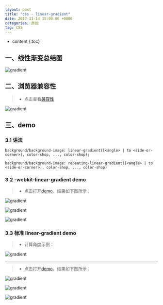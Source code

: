 ```yaml
---
layout: post
title: "css - linear-gradient"
date: 2017-11-14 15:00:00 +0800 
categories: 原创
tag: CSS
---
```

* content
{:toc}


<!-- more -->

## 一、线性渐变总结图

![gradient](/styles/images/css/gradient/gradient-02.png)

## 二、浏览器兼容性

> * 点击查看[兼容性](https://caniuse.com/#search=linear-gradient)

![gradient](/styles/images/css/gradient/gradient-04.png)

## 三、demo

### 3.1 语法

```
background/background-image: linear-gradient([<angle> | to <side-or-corner>], color-shop, ..., color-shop);

background/background-image: repeating-linear-gradient([<angle> | to <side-or-corner>], color-shop, ..., color-shop)
```

### 3.2 -webkit-linear-gradient demo

> * 点击打开[demo](/effects/demo/css/gradient/demo1/index.html)，结果如下图所示：

![gradient](/styles/images/css/gradient/gradient-03.png)

![gradient](/styles/images/css/gradient/gradient-08.png)

![gradient](/styles/images/css/gradient/gradient-09**.png)

### 3.3 标准 linear-gradient demo

> * 计算角度示例：

![gradient](/styles/images/css/gradient/gradient-01.png)

---

> * 点击打开[demo](/effects/demo/css/gradient/demo1/index2.html)，结果如下图所示：

![gradient](/styles/images/css/gradient/gradient-05.png)

![gradient](/styles/images/css/gradient/gradient-06.png)

![gradient](/styles/images/css/gradient/gradient-07.png)
